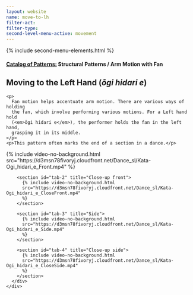 ```yaml
---
layout: website
name: move-to-lh
filter-act:
filter-type:
second-level-menu-active: movement
---
```


{% include second-menu-elements.html %}

<main class="page-content">
  <div class="text-container">
    <h4>
      <a href="/movement/">Catalog of Patterns:</a> Structural Patterns / Arm
      Motion with Fan
    </h4>
    <h2>Moving to the Left Hand (<em>ōgi hidari e</em>)</h2>

    <p>
      Fan motion helps accentuate arm motion. There are various ways of holding
      the fan, which involve performing various motions. For a Left hand hold
      (<em>ōgi hidari e</em>), the performer holds the fan in the left hand,
      grasping it in its middle.
    </p>
    <p>This pattern often marks the end of a section in a dance.</p>
  </div>

  <div class="tabs-container">
    <div class="tabs-container__links">
      <div class="wrapper">
        <div id="tabs"></div>
      </div>
    </div>
    <div class="tabs-container__content">
      <div class="wrapper">
        <section id="tab-1" title="Front">
          {% include video-no-background.html
          src="https://d3msn78fivoryj.cloudfront.net/Dance_sl/Kata-Ogi_hidari_e_Front.mp4"
          %}
        </section>

        <section id="tab-2" title="Close-up front">
          {% include video-no-background.html
          src="https://d3msn78fivoryj.cloudfront.net/Dance_sl/Kata-Ogi_hidari_e_CloseFront.mp4"
          %}
        </section>

        <section id="tab-3" title="Side">
          {% include video-no-background.html
          src="https://d3msn78fivoryj.cloudfront.net/Dance_sl/Kata-Ogi_hidari_e_Side.mp4"
          %}
        </section>

        <section id="tab-4" title="Close-up side">
          {% include video-no-background.html
          src="https://d3msn78fivoryj.cloudfront.net/Dance_sl/Kata-Ogi_hidari_e_CloseSide.mp4"
          %}
        </section>
      </div>
    </div>
  </div>
</main>
